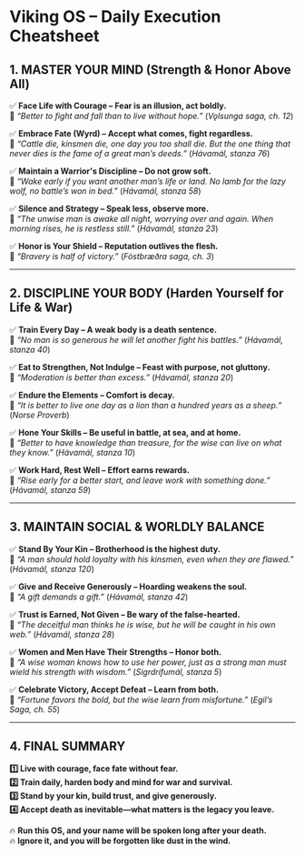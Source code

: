 # Viking OS – Daily Execution Cheatsheet

## **1. MASTER YOUR MIND (Strength & Honor Above All)**  
✅ **Face Life with Courage – Fear is an illusion, act boldly.**  
📖 *“Better to fight and fall than to live without hope.”* (*Vǫlsunga saga, ch. 12*)  

✅ **Embrace Fate (Wyrd) – Accept what comes, fight regardless.**  
📖 *“Cattle die, kinsmen die, one day you too shall die. But the one thing that never dies is the fame of a great man’s deeds.”* (*Hávamál, stanza 76*)  

✅ **Maintain a Warrior's Discipline – Do not grow soft.**  
📖 *“Wake early if you want another man’s life or land. No lamb for the lazy wolf, no battle’s won in bed.”* (*Hávamál, stanza 58*)  

✅ **Silence and Strategy – Speak less, observe more.**  
📖 *“The unwise man is awake all night, worrying over and again. When morning rises, he is restless still.”* (*Hávamál, stanza 23*)  

✅ **Honor is Your Shield – Reputation outlives the flesh.**  
📖 *“Bravery is half of victory.”* (*Fóstbræðra saga, ch. 3*)  

---

## **2. DISCIPLINE YOUR BODY (Harden Yourself for Life & War)**  
✅ **Train Every Day – A weak body is a death sentence.**  
📖 *“No man is so generous he will let another fight his battles.”* (*Hávamál, stanza 40*)  

✅ **Eat to Strengthen, Not Indulge – Feast with purpose, not gluttony.**  
📖 *“Moderation is better than excess.”* (*Hávamál, stanza 20*)  

✅ **Endure the Elements – Comfort is decay.**  
📖 *“It is better to live one day as a lion than a hundred years as a sheep.”* (*Norse Proverb*)  

✅ **Hone Your Skills – Be useful in battle, at sea, and at home.**  
📖 *“Better to have knowledge than treasure, for the wise can live on what they know.”* (*Hávamál, stanza 10*)  

✅ **Work Hard, Rest Well – Effort earns rewards.**  
📖 *“Rise early for a better start, and leave work with something done.”* (*Hávamál, stanza 59*)  

---

## **3. MAINTAIN SOCIAL & WORLDLY BALANCE**  
✅ **Stand By Your Kin – Brotherhood is the highest duty.**  
📖 *“A man should hold loyalty with his kinsmen, even when they are flawed.”* (*Hávamál, stanza 120*)  

✅ **Give and Receive Generously – Hoarding weakens the soul.**  
📖 *“A gift demands a gift.”* (*Hávamál, stanza 42*)  

✅ **Trust is Earned, Not Given – Be wary of the false-hearted.**  
📖 *“The deceitful man thinks he is wise, but he will be caught in his own web.”* (*Hávamál, stanza 28*)  

✅ **Women and Men Have Their Strengths – Honor both.**  
📖 *“A wise woman knows how to use her power, just as a strong man must wield his strength with wisdom.”* (*Sigrdrífumál, stanza 5*)  

✅ **Celebrate Victory, Accept Defeat – Learn from both.**  
📖 *“Fortune favors the bold, but the wise learn from misfortune.”* (*Egil’s Saga, ch. 55*)  

---

## **4. FINAL SUMMARY**  
**1️⃣ Live with courage, face fate without fear.**  
**2️⃣ Train daily, harden body and mind for war and survival.**  
**3️⃣ Stand by your kin, build trust, and give generously.**  
**4️⃣ Accept death as inevitable—what matters is the legacy you leave.**  

🔥 **Run this OS, and your name will be spoken long after your death.**  
🔥 **Ignore it, and you will be forgotten like dust in the wind.**

